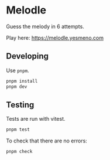 # Melodle

Guess the melody in 6 attempts.

Play here: https://melodle.yesmeno.com

## Developing

Use `pnpm`.

```bash
pnpm install
pnpm dev
```

## Testing

Tests are run with vitest.

```bash
pnpm test
```

To check that there are no errors:

```bash
pnpm check
```
